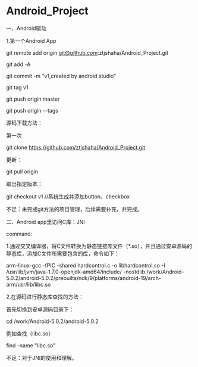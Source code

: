 # Android_Project

一、Android驱动

1.第一个Android App

git remote add origin git@github.com:ztjshaha/Android_Project.git

git add -A

git commit -m "v1,created by android studio"

git tag v1



git push origin master

git push origin --tags

源码下载方法：

第一次

git clone https://github.com/ztjshaha/Android_Project.git

更新：

git pull origin

取出指定版本：

git checkout v1 //系统生成并添加button、checkbox

不足：未完成git方法的项目管理，后续需要补充，并完成。

二、Android app里访问C库：JNI

command:

1.通过交叉编译器，将C文件转换为静态链接库文件（*.so），并且通过安卓源码的静态库，添加C文件所需要包含的库，命令如下：

arm-linux-gcc -fPIC -shared hardcontrol.c -o libhardcontrol.so -I /usr/lib/jvm/java-1.7.0-openjdk-amd64/include/ -nostdlib /work/Android-5.0.2/android-5.0.2/prebuilts/ndk/9/platforms/android-19/arch-arm/usr/lib/libc.so

2.在源码进行静态库查找的方法：

首先切换到安卓源码目录下：

cd /work/Android-5.0.2/android-5.0.2

例如查找（libc.so）

find -name "libc.so"

不足：对于JNI的使用和理解。



